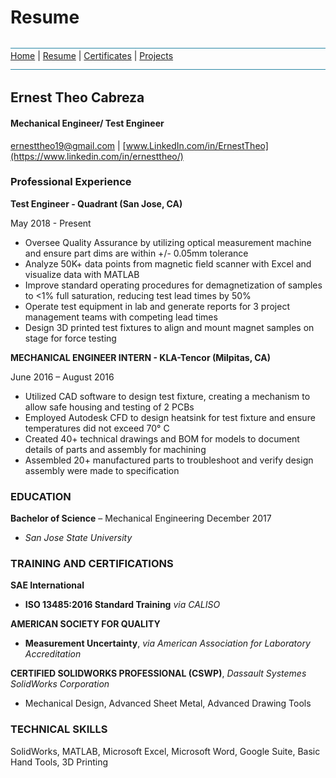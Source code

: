 # Resume
![line](Pictures/line.jpg)
[Home](README.md) | [Resume](resumes.md) | [Certificates](certificates.md) | [Projects](projects.md)
![line](Pictures/line.jpg)
## Ernest Theo Cabreza
#### Mechanical Engineer/ Test Engineer
ernesttheo19@gmail.com | [www.LinkedIn.com/in/ErnestTheo](https://www.linkedin.com/in/ernesttheo/)

### Professional Experience
**Test Engineer - Quadrant (San Jose, CA)**

May 2018 - Present

* Oversee Quality Assurance by utilizing optical measurement machine and ensure part dims are within +/- 0.05mm tolerance
* Analyze 50K+ data points from magnetic field scanner with Excel and visualize data with MATLAB
* Improve standard operating procedures for demagnetization of samples to <1% full saturation, reducing test lead times by 50%
* Operate test equipment in lab and generate reports for 3 project management teams with competing lead times
* Design 3D printed test fixtures to align and mount magnet samples on stage for force testing

**MECHANICAL ENGINEER INTERN -	KLA-Tencor	(Milpitas, CA)**

June 2016 – August 2016

* Utilized CAD software to design test fixture, creating a mechanism to allow safe housing and testing of 2 PCBs
* Employed Autodesk CFD to design heatsink for test fixture and ensure temperatures did not exceed 70° C
* Created 40+ technical drawings and BOM for models to document details of parts and assembly for machining
* Assembled 20+ manufactured parts to troubleshoot and verify design assembly were made to specification

### EDUCATION
**Bachelor of Science** – Mechanical Engineering	December 2017
* *San Jose State University*


### TRAINING AND CERTIFICATIONS

**SAE International**
* **ISO 13485:2016 Standard Training** *via CALISO*

**AMERICAN SOCIETY FOR QUALITY**
* **Measurement Uncertainty**, *via  American Association for Laboratory Accreditation*


**CERTIFIED SOLIDWORKS PROFESSIONAL (CSWP)**, *Dassault Systemes SolidWorks Corporation*
* Mechanical Design, Advanced Sheet Metal, Advanced Drawing Tools


### TECHNICAL SKILLS

SolidWorks, MATLAB, Microsoft Excel, Microsoft Word, Google Suite, Basic Hand Tools, 3D Printing
